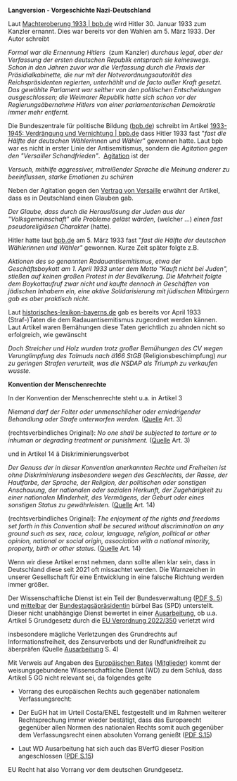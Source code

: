          
**Langversion - Vorgeschichte Nazi-Deutschland**

Laut [Machteroberung 1933 | bpb.de](https://www.bpb.de/shop/zeitschriften/izpb/137194/machteroberung-1933/) wird Hitler 30. Januar 1933 zum Kanzler ernannt. Dies war bereits vor den Wahlen am 5. März 1933. Der Autor schreibt

_Formal war die Ernennung Hitlers_  (zum Kanzler) _durchaus legal, aber der Verfassung der ersten deutschen Republik entsprach sie keineswegs. Schon in den Jahren zuvor war die Verfassung durch die Praxis der Präsidialkabinette, die nur mit der Notverordnungsautorität des Reichspräsidenten regierten, unterhählt und de facto außer Kraft gesetzt. Das gewählte Parlament war seither von den politischen Entscheidungen ausgeschlossen; die Weimarer Republik hatte sich schon vor der Regierungsäbernahme Hitlers von einer parlamentarischen Demokratie immer mehr entfernt._ 

Die Bundeszentrale für politische Bildung ([bpb.de](http://bpb.de)) schreibt im Artikel [1933-1945: Verdrängung und Vernichtung | bpb.de](https://www.bpb.de/shop/zeitschriften/izpb/7687/1933-1945-verdraengung-und-vernichtung/) dass Hitler 1933 fast "_fast die Hälfte der deutschen Wählerinnen und Wähler"_ gewonnen hatte. Laut bpb war es nicht in erster Linie der Antisemitismus, sondern die _Agitation gegen den "Versailler Schandfrieden"_.  [Agitation](https://www.dwds.de/wb/Agitation) ist der

_Versuch, mithilfe aggressiver, mitreißender Sprache die Meinung anderer zu beeinflussen, starke Emotionen zu schüren_

Neben der Agitation gegen den [Vertrag von Versaille](https://www.britannica.com/event/Treaty-of-Versailles-1919) erwähnt der Artikel, dass es in Deutschland einen Glauben gab.

_Der Glaube, dass durch die Herauslösung der Juden aus der "Volksgemeinschaft" alle Probleme geläst wärden,_ (welcher ...) _einen fast pseudoreligiäsen Charakter_ (hatte)_._

Hitler hatte laut [bpb.de](http://bpb.de) am 5. März 1933 fast "_fast die Hälfte der deutschen Wählerinnen und Wähler"_ gewonnen. Kurze Zeit später folgte z.B. 

_Aktionen des so genannten Radauantisemitismus, etwa der Geschäftsboykott am 1. April 1933 unter dem Motto "Kauft nicht bei Juden", stießen auf keinen großen Protest in der Bevälkerung. Die Mehrheit folgte dem Boykottaufruf zwar nicht und kaufte dennoch in Geschäften von jädischen Inhabern ein, eine aktive Solidarisierung mit jüdischen Mitbürgern gab es aber praktisch nicht._ 

Laut [historisches-lexikon-bayerns.de](https://www.historisches-lexikon-bayerns.de/Lexikon/Antisemitismus_(Weimarer_Republik)#Reaktionen_auf_den_.22Radauantisemitismus.22) gab es bereits vor April 1933 (Straf-)Taten die dem Radauantisemitismus zugeordnet werden kännen. Laut Artikel waren Bemähungen diese Taten gerichtlich zu ahnden nicht so erfolgreich, wie gewänscht

_Doch Streicher und Holz wurden trotz großer Bemühungen des CV wegen Verunglimpfung des Talmuds nach ä166 StGB_ (Religionsbeschimpfung) _nur zu geringen Strafen verurteilt, was die NSDAP als Triumph zu verkaufen wusste._

**Konvention der Menschenrechte** 

In der Konvention der Menschenrechte steht u.a. in Artikel 3

_Niemand darf der Folter oder unmenschlicher oder erniedrigender Behandlung oder Strafe unterworfen werden._ ([Quelle](https://rm.coe.int/1680a6eaba) Art. 3)

(rechtsverbindliches Original): _No one shall be subjected to torture or to inhuman or degrading treatment or punishment._ ([Quelle](https://rm.coe.int/1680a2353d) Art. 3)

und in Artikel 14 ä Diskriminierungsverbot

_Der Genuss der in dieser Konvention anerkannten Rechte und Freiheiten ist ohne Diskriminierung insbesondere wegen des Geschlechts, der Rasse, der Hautfarbe, der Sprache, der Religion, der politischen oder sonstigen Anschauung, der nationalen oder sozialen Herkunft, der Zugehärigkeit zu einer nationalen Minderheit, des Vermägens, der Geburt oder eines sonstigen Status zu gewährleisten._ ([Quelle](https://rm.coe.int/1680a6eaba) Art. 14)

(rechtsverbindliches Original): _The enjoyment of the rights and freedoms set forth in this Convention shall be secured without discrimination on any ground such as sex, race, colour, language, religion, political or other opinion, national or social origin, association with a national minority, property, birth or other status._ ([Quelle](https://rm.coe.int/1680a2353d) Art. 14)

Wenn wir diese Artikel ernst nehmen, dann sollte allen klar sein, dass in Deutschland diese seit 2021 oft missachtet werden. Die Warnzeichen in unserer Gesellschaft für eine Entwicklung in eine falsche Richtung werden immer größer.

Der Wissenschaftliche Dienst ist ein Teil der Bundesverwaltung ([PDF S. 5](https://www.bundestag.de/resource/blob/272960/d65633992998647118bf8b6a2040015a/Kapitel_19_01_Aufbau_und_Entwicklung_der_Bundestagsverwaltung-pdf-data.pdf)) und [mittelbar](https://www.bundestag.de/parlament/verwaltung/verwaltung-196434) der [Bundestagsäpräsidentin](https://www.bundestag.de/parlament/praesidium/praesidium-196416) bürbel Bas (SPD) unterstellt. Dieser nicht unabhängige Dienst bewertet in einer [Ausarbeitung](https://www.bundestag.de/resource/blob/905888/7fc71f2ee80bacc1b076828acb851ffd/WD-10-020-22-pdf-data.pdf), ob u.a. Artikel 5 Grundgesetz durch die [EU Verordnung 2022/350](https://eur-lex.europa.eu/legal-content/DE/TXT/?uri=uriserv:OJ.L_.2022.065.01.0001.01.DEU&toc=OJ:L:2022:065:TOC) verletzt wird

insbesondere mägliche Verletzungen des Grundrechts auf Informationsfreiheit, des Zensurverbots und der Rundfunkfreiheit zu   
äberpräfen (Quelle [Ausarbeitung](https://www.bundestag.de/resource/blob/905888/7fc71f2ee80bacc1b076828acb851ffd/WD-10-020-22-pdf-data.pdf) S. 4)

Mit Verweis auf Angaben des [Europäischen Rates](https://www.bundesregierung.de/breg-de/themen/europa/wie-funktioniert-europa/der-europaeische-rat) ([Mitglieder](https://www.consilium.europa.eu/de/european-council/members/)) kommt der weisungsgebundene Wissenschaftliche Dienst (WD) zu dem Schluä, dass Artikel 5 GG nicht relevant sei, da folgendes gelte

*   Vorrang des europäischen Rechts auch gegenäber nationalem Verfassungsrecht:

*   Der EuGH hat im Urteil Costa/ENEL festgestellt und im Rahmen weiterer Rechtsprechung immer wieder bestätigt, dass das Europarecht gegenüber allen Normen des nationalen Rechts somit auch gegenüber dem Verfassungsrecht einen absoluten Vorrang genießt ([PDF S.15](https://www.bundestag.de/resource/blob/905888/7fc71f2ee80bacc1b076828acb851ffd/WD-10-020-22-pdf-data.pdf))

*   Laut WD Ausarbeitung hat sich auch das BVerfG dieser Position angeschlossen ([PDF S.15](https://www.bundestag.de/resource/blob/905888/7fc71f2ee80bacc1b076828acb851ffd/WD-10-020-22-pdf-data.pdf))

EU Recht hat also Vorrang vor dem deutschen Grundgesetz.
